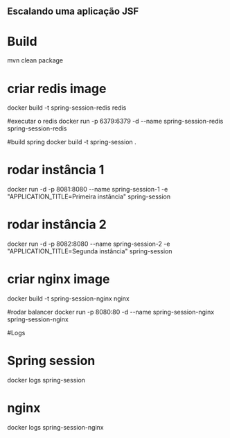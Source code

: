 ## Escalando uma aplicação JSF

# Build
mvn clean package

# criar redis image
docker build -t spring-session-redis redis

#executar o redis
docker run -p 6379:6379 -d --name spring-session-redis spring-session-redis

#build spring
docker build -t spring-session .

# rodar instância 1
docker run -d -p 8081:8080 --name spring-session-1 -e "APPLICATION_TITLE=Primeira instância" spring-session

# rodar instância 2
docker run -d -p 8082:8080 --name spring-session-2 -e "APPLICATION_TITLE=Segunda instância" spring-session

# criar nginx image
docker build -t spring-session-nginx nginx

#rodar balancer
docker run -p 8080:80 -d --name spring-session-nginx spring-session-nginx

#Logs

# Spring session
docker logs spring-session

# nginx
docker logs spring-session-nginx

